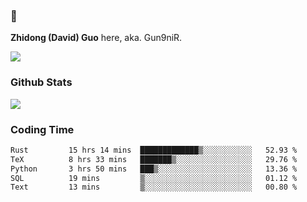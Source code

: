 ### 👋 

**Zhidong (David) Guo** here, aka. Gun9niR.

![](https://komarev.com/ghpvc/?username=Gun9niR&label=Total+Views)

### Github Stats

<img src="https://github-readme-stats.vercel.app/api?username=Gun9niR&count_private=true&show_icons=true&theme=vue-dark&hide_title=true">

### Coding Time

<!--START_SECTION:waka-->

```txt
Rust         15 hrs 14 mins  █████████████▒░░░░░░░░░░░   52.93 %
TeX          8 hrs 33 mins   ███████▒░░░░░░░░░░░░░░░░░   29.76 %
Python       3 hrs 50 mins   ███▒░░░░░░░░░░░░░░░░░░░░░   13.36 %
SQL          19 mins         ▒░░░░░░░░░░░░░░░░░░░░░░░░   01.12 %
Text         13 mins         ▒░░░░░░░░░░░░░░░░░░░░░░░░   00.80 %
```

<!--END_SECTION:waka-->
